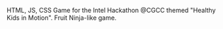 HTML, JS, CSS Game for the Intel Hackathon @CGCC themed "Healthy Kids in Motion". Fruit Ninja-like game.
